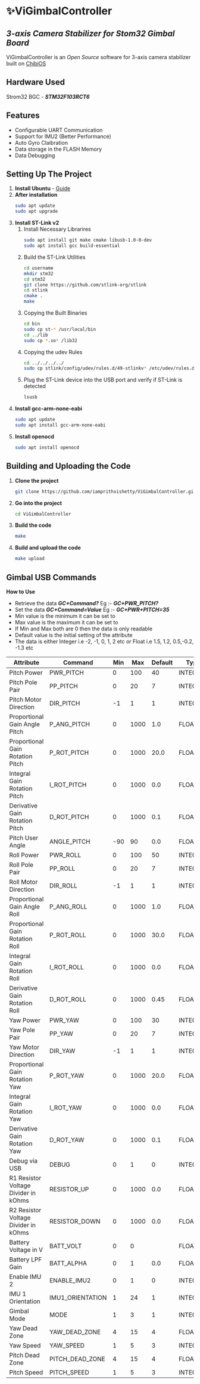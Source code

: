 # ✨ViGimbalController
## _3-axis Camera Stabilizer for Stom32 Gimbal Board_

ViGimbalController is an *Open Source* software for 3-axis camera stabilizer built on [ChibiOS](https://www.chibios.org/dokuwiki/doku.php) 

## Hardware Used

Strom32 BGC - ***STM32F103RCT6***


## Features

- Configurable UART Communication
- Support for IMU2 (Better Performance)
- Auto Gyro Claibration
- Data storage in the FLASH Memory
- Data Debugging


## Setting Up The Project

1) **Install Ubuntu** - [Guide](https://ubuntu.com/tutorials/install-ubuntu-desktop#1-overview)
2) **After installation**
    ```sh
    sudo apt update
    sudo apt upgrade
    ```
3) **Install ST-Link v2**
    1) Install Necessary Librarires
        ```sh
        sudo apt install git make cmake libusb-1.0-0-dev
        sudo apt install gcc build-essential
        ```
    2) Build the ST-Link Utilities
        ```sh
        cd username
        mkdir stm32
        cd stm32
        git clone https://github.com/stlink-org/stlink
        cd stlink
        cmake .
        make
        ```    
    3) Copying the Built Binaries
        ```sh
        cd bin
        sudo cp st-* /usr/local/bin
        cd ../lib
        sudo cp *.so* /lib32
        ```
    4) Copying the udev Rules
        ```sh
        cd ../../../../
        sudo cp stlink/config/udev/rules.d/49-stlinkv* /etc/udev/rules.d/
        ```    
    5) Plug the ST-Link device into the USB port and verify if ST-Link is detected
        ```sh
        lsusb
        ```
4) **Install gcc-arm-none-eabi** 
    ```sh
    sudo apt update
    sudo apt install gcc-arm-none-eabi
    ```
5) **Install openocd**
    ```sh
    sudo apt install openocd
    ```
    
## Building and Uploading the Code
1) **Clone the project**
    ```sh
    git clone https://github.com/iamprithvishetty/ViGimbalController.git
    ```
2) **Go into the project**
    ```sh
    cd ViGimbalController
    ```
3) **Build the code**
    ```sh
    make 
    ```
4) **Build and upload the code**
    ```sh
    make upload
    ```

## Gimbal USB Commands

**How to Use**
- Retrieve the data ***GC+Command?*** Eg :- ***GC+PWR_PITCH?***
- Set the data ***GC+Command=Value*** Eg :- ***GC+PWR+PITCH=35***
- Min value is the minimum it can be set to
- Max value is the maximum it can be set to
- If Min and Max both are 0 then the data is only readable
- Default value is the initial setting of the attribute
- The data is either Integer i.e -2, -1, 0, 1, 2 etc or Float i.e 1.5, 1.2, 0.5,-0.2, -1.3 etc



| Attribute                            | Command          | Min | Max  | Default | Type     |
|--------------------------------------|------------------|-----|------|---------|----------|
| Pitch Power                          | PWR_PITCH        | 0   | 100  | 40      | INTEGER  |
| Pitch Pole Pair                      | PP_PITCH         | 0   | 20   | 7       | INTEGER  |
| Pitch Motor Direction                | DIR_PITCH        | -1  | 1    | 1       | INTEGER  |
| Proportional Gain Angle Pitch        | P_ANG_PITCH      | 0   | 1000 | 1.0     | FLOATING |
| Proportional Gain Rotation Pitch     | P_ROT_PITCH      | 0   | 1000 | 20.0    | FLOATING |
| Integral Gain Rotation Pitch         | I_ROT_PITCH      | 0   | 1000 | 0.0     | FLOATING |
| Derivative Gain Rotation Pitch       | D_ROT_PITCH      | 0   | 1000 | 0.1     | FLOATING |
| Pitch User Angle                     | ANGLE_PITCH      | -90 | 90   | 0.0     | FLOATING |
| Roll Power                           | PWR_ROLL         | 0   | 100  | 50      | INTEGER  |
| Roll Pole Pair                       | PP_ROLL          | 0   | 20   | 7       | INTEGER  |
| Roll Motor Direction                 | DIR_ROLL         | -1  | 1    | 1       | INTEGER  |
| Proportional Gain Angle Roll         | P_ANG_ROLL       | 0   | 1000 | 1.0     | FLOATING |
| Proportional Gain Rotation Roll      | P_ROT_ROLL       | 0   | 1000 | 30.0    | FLOATING |
| Integral Gain Rotation Roll          | I_ROT_ROLL       | 0   | 1000 | 0.0     | FLOATING |
| Derivative Gain Rotation Roll        | D_ROT_ROLL       | 0   | 1000 | 0.45    | FLOATING |
| Yaw Power                            | PWR_YAW          | 0   | 100  | 30      | INTEGER  |
| Yaw Pole Pair                        | PP_YAW           | 0   | 20   | 7       | INTEGER  |
| Yaw Motor Direction                  | DIR_YAW          | -1  | 1    | 1       | INTEGER  |
| Proportional Gain Rotation Yaw       | P_ROT_YAW        | 0   | 1000 | 20.0    | FLOATING |
| Integral Gain Rotation Yaw           | I_ROT_YAW        | 0   | 1000 | 0.0     | FLOATING |
| Derivative Gain Rotation Yaw         | D_ROT_YAW        | 0   | 1000 | 0.1     | FLOATING |
| Debug via USB                        | DEBUG            | 0   | 1    | 0       | INTEGER  |
| R1 Resistor Voltage Divider in kOhms | RESISTOR_UP      | 0   | 1000 | 0.0     | FLOATING |
| R2 Resistor Voltage Divider in kOhms | RESISTOR_DOWN    | 0   | 1000 | 0.0     | FLOATING |
| Battery Voltage in V                 | BATT_VOLT        | 0   | 0    |         | FLOATING |
| Battery LPF Gain                     | BATT_ALPHA       | 0   | 1    | 0.0     | FLOATING |
| Enable IMU 2                         | ENABLE_IMU2      | 0   | 1    | 0       | INTEGER  |
| IMU 1 Orientation                    | IMU1_ORIENTATION | 1   | 24   | 1       | INTEGER  |
| Gimbal Mode                          | MODE             | 1   | 3    | 1       | INTEGER  |
| Yaw Dead Zone                        | YAW_DEAD_ZONE    | 4   | 15   | 4       | FLOATING |
| Yaw Speed                            | YAW_SPEED        | 1   | 5    | 3       | INTEGER  |
| Pitch Dead Zone                      | PITCH_DEAD_ZONE  | 4   | 15   | 4       | FLOATING |
| Pitch Speed                          | PITCH_SPEED      | 1   | 5    | 3       | INTEGER  |
